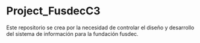 # Project_FusdecC3
Este repositorio se crea por la necesidad de controlar el diseño y desarrollo del sistema de información para la fundación fusdec.
